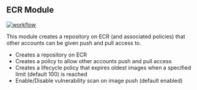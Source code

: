## ECR Module

[![workflow](https://github.com/telia-oss/terraform-aws-ecr/workflows/workflow/badge.svg)](https://github.com/telia-oss/terraform-aws-ecr/actions)

This module creates a repository on ECR (and associated policies) that other accounts can be given push and pull access to.

- Creates a repository on ECR
- Creates a policy to allow other accounts push and pull access
- Creates a lifecycle policy that expires oldest images when a specified limit (default 100) is reached
- Enable/Disable vulnerability scan on image push (default enabled)



